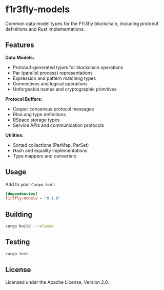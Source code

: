 # f1r3fly-models

Common data model types for the F1r3fly blockchain, including protobuf definitions and Rust implementations.

## Features

**Data Models:**
- Protobuf-generated types for blockchain operations
- Par (parallel process) representations
- Expression and pattern matching types
- Connectives and logical operations
- Unforgeable names and cryptographic primitives

**Protocol Buffers:**
- Casper consensus protocol messages
- RhoLang type definitions  
- RSpace storage types
- Service APIs and communication protocols

**Utilities:**
- Sorted collections (ParMap, ParSet)
- Hash and equality implementations
- Type mappers and converters

## Usage

Add to your `Cargo.toml`:

```toml
[dependencies]
f1r3fly-models = "0.1.0"
```

## Building

```bash
cargo build --release
```

## Testing

```bash
cargo test
```

## License

Licensed under the Apache License, Version 2.0.
